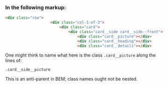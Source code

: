 ### In the following markup:

```html
<div class="row">
                    <div class="col-1-of-3">
                        <div class="card">
                            <div class="card__side card__side--front">
                                <div class="card__picture"></div>
                                <div class="card__heading"></div>
                                <div class="card__details"></div>
```

One might think to name what here is the class `.card__picture` along the lines of:

`.card__side__picture`

This is an anti-parent in BEM; class names ought not be nested.